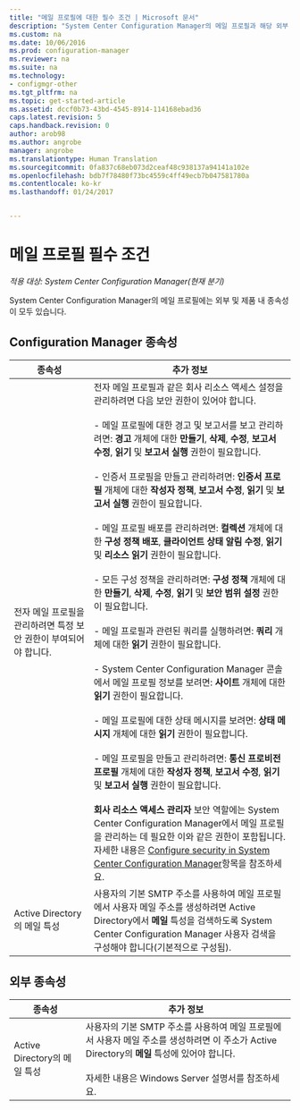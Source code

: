 ```yaml
---
title: "메일 프로필에 대한 필수 조건 | Microsoft 문서"
description: "System Center Configuration Manager의 메일 프로필과 해당 외부 종속성 및 제품 내 종속성에 대해 알아봅니다."
ms.custom: na
ms.date: 10/06/2016
ms.prod: configuration-manager
ms.reviewer: na
ms.suite: na
ms.technology:
- configmgr-other
ms.tgt_pltfrm: na
ms.topic: get-started-article
ms.assetid: dccf0b73-43bd-4545-8914-114168ebad36
caps.latest.revision: 5
caps.handback.revision: 0
author: arob98
ms.author: angrobe
manager: angrobe
ms.translationtype: Human Translation
ms.sourcegitcommit: 0fa837c68eb073d2ceaf48c938137a94141a102e
ms.openlocfilehash: bdb7f78480f73bc4559c4ff49ecb7b047581780a
ms.contentlocale: ko-kr
ms.lasthandoff: 01/24/2017


---
```

# <a name="email-profile-prerequisites"></a>메일 프로필 필수 조건

*적용 대상: System Center Configuration Manager(현재 분기)*

System Center Configuration Manager의 메일 프로필에는 외부 및 제품 내 종속성이 모두 있습니다.  

## <a name="configuration-manager-dependencies"></a>Configuration Manager 종속성  

|종속성|추가 정보|  
|----------------|----------------------|  
|전자 메일 프로필을 관리하려면 특정 보안 권한이 부여되어야 합니다.|전자 메일 프로필과 같은 회사 리소스 액세스 설정을 관리하려면 다음 보안 권한이 있어야 합니다.<br /><br /> - 메일 프로필에 대한 경고 및 보고서를 보고 관리하려면: **경고** 개체에 대한 **만들기**, **삭제**, **수정**, **보고서 수정**, **읽기** 및 **보고서 실행** 권한이 필요합니다.<br /><br /> - 인증서 프로필을 만들고 관리하려면: **인증서 프로필** 개체에 대한 **작성자 정책**, **보고서 수정**, **읽기** 및 **보고서 실행** 권한이 필요합니다.<br /><br /> - 메일 프로필 배포를 관리하려면: **컬렉션** 개체에 대한 **구성 정책 배포**, **클라이언트 상태 알림 수정**, **읽기** 및 **리소스 읽기** 권한이 필요합니다.<br /><br /> - 모든 구성 정책을 관리하려면: **구성 정책** 개체에 대한 **만들기**, **삭제**, **수정**, **읽기** 및 **보안 범위 설정** 권한이 필요합니다.<br /><br /> - 메일 프로필과 관련된 쿼리를 실행하려면: **쿼리** 개체에 대한 **읽기** 권한이 필요합니다.<br /><br /> - System Center Configuration Manager 콘솔에서 메일 프로필 정보를 보려면: **사이트** 개체에 대한 **읽기** 권한이 필요합니다.<br /><br /> - 메일 프로필에 대한 상태 메시지를 보려면: **상태 메시지** 개체에 대한 **읽기** 권한이 필요합니다.<br /><br /> - 메일 프로필을 만들고 관리하려면: **통신 프로비전 프로필** 개체에 대한 **작성자 정책**, **보고서 수정**, **읽기** 및 **보고서 실행** 권한이 필요합니다.<br /><br /> **회사 리소스 액세스 관리자** 보안 역할에는 System Center Configuration Manager에서 메일 프로필을 관리하는 데 필요한 이와 같은 권한이 포함됩니다. 자세한 내용은 [Configure security in System Center Configuration Manager](../../core/plan-design/security/configure-security.md)항목을 참조하세요.|  
|Active Directory의 메일 특성|사용자의 기본 SMTP 주소를 사용하여 메일 프로필에서 사용자 메일 주소를 생성하려면 Active Directory에서 **메일** 특성을 검색하도록 System Center Configuration Manager 사용자 검색을 구성해야 합니다(기본적으로 구성됨).|  

## <a name="external-dependencies"></a>외부 종속성  

|종속성|추가 정보|  
|----------------|----------------------|  
|Active Directory의 메일 특성|사용자의 기본 SMTP 주소를 사용하여 메일 프로필에서 사용자 메일 주소를 생성하려면 이 주소가 Active Directory의 **메일** 특성에 있어야 합니다.<br /><br /> 자세한 내용은 Windows Server 설명서를 참조하세요.|

